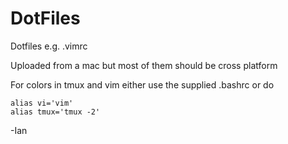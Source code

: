 DotFiles
========

Dotfiles e.g. .vimrc

Uploaded from a mac but most of them should be cross platform

For colors in tmux and vim either use the supplied .bashrc or do

```
alias vi='vim'
alias tmux='tmux -2'
``` 

-Ian

